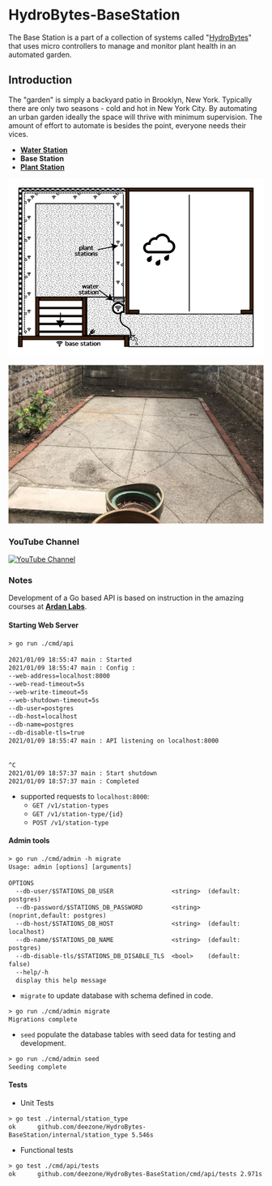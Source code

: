 # HydroBytes-BaseStation
The Base Station is a part of a collection of systems called
"[HydroBytes](https://github.com/deezone/HydroBytes)" that uses micro
controllers to manage and monitor plant health in an automated garden.

## Introduction

The "garden" is simply a backyard patio in Brooklyn, New York. Typically
there are only two seasons - cold and hot in New York City. By
automating an urban garden ideally the space will thrive with minimum
supervision. The amount of effort to automate is besides the point, everyone needs their vices.

- **[Water Station](https://github.com/deezone/HydroBytes-WaterStation)**
- **Base Station**
- **[Plant Station](https://github.com/deezone/HydroBytes-PlantStation)**

![brooklyn-20201115 garden layout](https://raw.githubusercontent.com/deezone/HydroBytes/master/resources/gardenBrooklynDiagram-20201115.jpg)

![Garden](https://github.com/deezone/HydroBytes-WaterManagement/blob/master/resources/garden-01.png)

### YouTube Channel

[![YouTube Channel](https://github.com/deezone/HydroBytes-WaterStation/blob/master/resources/youTube-TN.png?raw=true)](https://www.youtube.com/channel/UC00A_lEJD2Hcy9bw6UuoUBA "All of the HydroBytes videos")

### Notes

Development of a Go based API is based on instruction in the amazing
courses at **[Ardan Labs](https://education.ardanlabs.com/collections?category=courses)**.

#### Starting Web Server
```
> go run ./cmd/api

2021/01/09 18:55:47 main : Started
2021/01/09 18:55:47 main : Config :
--web-address=localhost:8000
--web-read-timeout=5s
--web-write-timeout=5s
--web-shutdown-timeout=5s
--db-user=postgres
--db-host=localhost
--db-name=postgres
--db-disable-tls=true
2021/01/09 18:55:47 main : API listening on localhost:8000


^C
2021/01/09 18:57:37 main : Start shutdown
2021/01/09 18:57:37 main : Completed
```

- supported requests to `localhost:8000`:
  - `GET /v1/station-types`
  - `GET /v1/station-type/{id}`
  - `POST /v1/station-type`

#### Admin tools

```
> go run ./cmd/admin -h migrate
Usage: admin [options] [arguments]

OPTIONS
  --db-user/$STATIONS_DB_USER                <string>  (default: postgres)
  --db-password/$STATIONS_DB_PASSWORD        <string>  (noprint,default: postgres)
  --db-host/$STATIONS_DB_HOST                <string>  (default: localhost)
  --db-name/$STATIONS_DB_NAME                <string>  (default: postgres)
  --db-disable-tls/$STATIONS_DB_DISABLE_TLS  <bool>    (default: false)
  --help/-h
  display this help message
```

- `migrate` to update database with schema defined in code.
```
> go run ./cmd/admin migrate
Migrations complete
```

- `seed` populate the database tables with seed data for testing and development.
```
> go run ./cmd/admin seed
Seeding complete
```

#### Tests

- Unit Tests

```
> go test ./internal/station_type
ok  	github.com/deezone/HydroBytes-BaseStation/internal/station_type	5.546s
```

- Functional tests
```
> go test ./cmd/api/tests
ok  	github.com/deezone/HydroBytes-BaseStation/cmd/api/tests	2.971s
```
